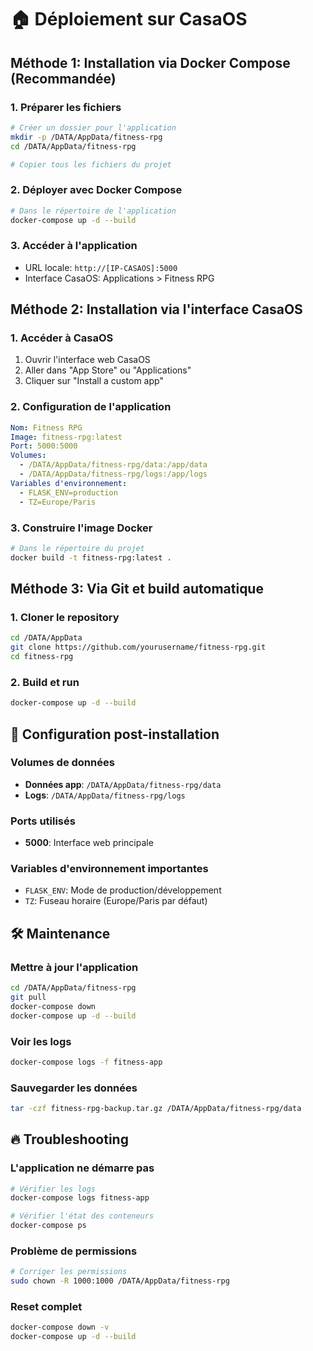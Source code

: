 # 🏠 Déploiement sur CasaOS

## Méthode 1: Installation via Docker Compose (Recommandée)

### 1. Préparer les fichiers
```bash
# Créer un dossier pour l'application
mkdir -p /DATA/AppData/fitness-rpg
cd /DATA/AppData/fitness-rpg

# Copier tous les fichiers du projet
```

### 2. Déployer avec Docker Compose
```bash
# Dans le répertoire de l'application
docker-compose up -d --build
```

### 3. Accéder à l'application
- URL locale: `http://[IP-CASAOS]:5000`
- Interface CasaOS: Applications > Fitness RPG

## Méthode 2: Installation via l'interface CasaOS

### 1. Accéder à CasaOS
1. Ouvrir l'interface web CasaOS
2. Aller dans "App Store" ou "Applications"
3. Cliquer sur "Install a custom app"

### 2. Configuration de l'application
```yaml
Nom: Fitness RPG
Image: fitness-rpg:latest
Port: 5000:5000
Volumes:
  - /DATA/AppData/fitness-rpg/data:/app/data
  - /DATA/AppData/fitness-rpg/logs:/app/logs
Variables d'environnement:
  - FLASK_ENV=production
  - TZ=Europe/Paris
```

### 3. Construire l'image Docker
```bash
# Dans le répertoire du projet
docker build -t fitness-rpg:latest .
```

## Méthode 3: Via Git et build automatique

### 1. Cloner le repository
```bash
cd /DATA/AppData
git clone https://github.com/yourusername/fitness-rpg.git
cd fitness-rpg
```

### 2. Build et run
```bash
docker-compose up -d --build
```

## 🔧 Configuration post-installation

### Volumes de données
- **Données app**: `/DATA/AppData/fitness-rpg/data`
- **Logs**: `/DATA/AppData/fitness-rpg/logs`

### Ports utilisés
- **5000**: Interface web principale

### Variables d'environnement importantes
- `FLASK_ENV`: Mode de production/développement
- `TZ`: Fuseau horaire (Europe/Paris par défaut)

## 🛠️ Maintenance

### Mettre à jour l'application
```bash
cd /DATA/AppData/fitness-rpg
git pull
docker-compose down
docker-compose up -d --build
```

### Voir les logs
```bash
docker-compose logs -f fitness-app
```

### Sauvegarder les données
```bash
tar -czf fitness-rpg-backup.tar.gz /DATA/AppData/fitness-rpg/data
```

## 🔥 Troubleshooting

### L'application ne démarre pas
```bash
# Vérifier les logs
docker-compose logs fitness-app

# Vérifier l'état des conteneurs
docker-compose ps
```

### Problème de permissions
```bash
# Corriger les permissions
sudo chown -R 1000:1000 /DATA/AppData/fitness-rpg
```

### Reset complet
```bash
docker-compose down -v
docker-compose up -d --build
```
